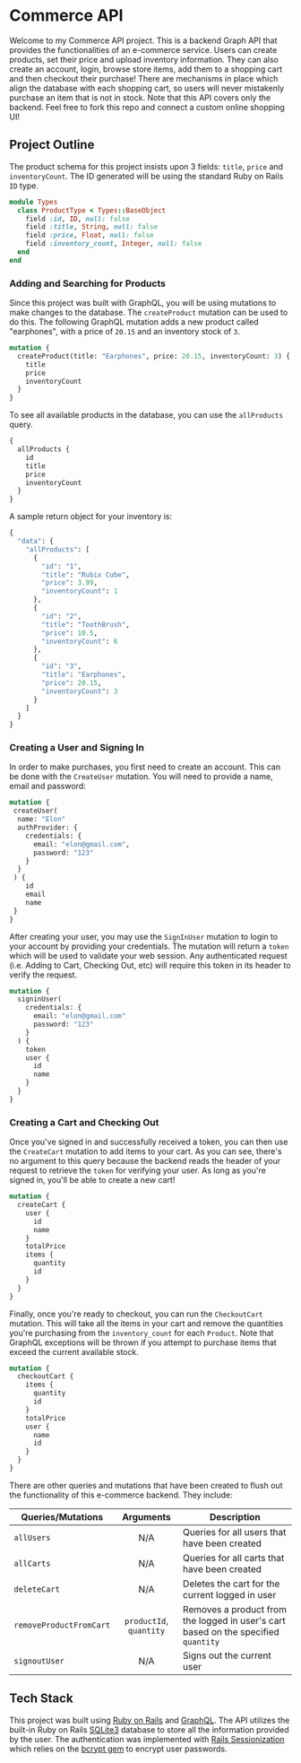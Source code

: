 # Commerce API

Welcome to my Commerce API project. This is a backend Graph API that provides the functionalities of an e-commerce service. Users can create products, set their price and upload inventory information. They can also create an account, login, browse store items, add them to a shopping cart and then checkout their purchase! There are mechanisms in place which align the database with each shopping cart, so users will never mistakenly purchase an item that is not in stock. Note that this API covers only the backend. Feel free to fork this repo and connect a custom online shopping UI!

## Project Outline

The product schema for this project insists upon 3 fields: `title`, `price` and `inventoryCount`. The ID generated will be using the standard Ruby on Rails `ID` type. 

```Ruby
module Types
  class ProductType < Types::BaseObject
    field :id, ID, null: false
    field :title, String, null: false
    field :price, Float, null: false
    field :inventory_count, Integer, null: false
  end
end
```

### Adding and Searching for Products

Since this project was built with GraphQL, you will be using mutations to make changes to the database. The `createProduct` mutation can be used to do this. The following GraphQL mutation adds a new product called "earphones", with a price of `20.15` and an inventory stock of `3`. 

```GraphQL
mutation {
  createProduct(title: "Earphones", price: 20.15, inventoryCount: 3) {
    title
    price
    inventoryCount
  }
}
```

To see all available products in the database, you can use the `allProducts` query.

```GraphQL
{
  allProducts {
    id
    title
    price
    inventoryCount
  }
}
```

A sample return object for your inventory is:

```GraphQL
{
  "data": {
    "allProducts": [
      {
        "id": "1",
        "title": "Rubix Cube",
        "price": 3.99,
        "inventoryCount": 1
      },
      {
        "id": "2",
        "title": "ToothBrush",
        "price": 10.5,
        "inventoryCount": 6
      },
      {
        "id": "3",
        "title": "Earphones",
        "price": 20.15,
        "inventoryCount": 3
      }
    ]
  }
}
```

### Creating a User and Signing In

In order to make purchases, you first need to create an account. This can be done with the `CreateUser` mutation. You will need to provide a name, email and password:

```GraphQL
mutation {
 createUser(
  name: "Elon"
  authProvider: {
    credentials: {
      email: "elon@gmail.com",
      password: "123"
    }
  }
 ) {
    id
    email
    name
 }
}
```

After creating your user, you may use the `SignInUser` mutation to login to your account by providing your credentials. The mutation will return a `token` which will be used to validate your web session. Any authenticated request (i.e. Adding to Cart, Checking Out, etc) will require this token in its header to verify the request.

```GraphQL
mutation {
  signinUser(
    credentials: {
      email: "elon@gmail.com"
      password: "123"
    }
  ) {
    token
    user {
      id
      name
    }
  }
}
```

### Creating a Cart and Checking Out

Once you've signed in and successfully received a token, you can then use the `CreateCart` mutation to add items to your cart. As you can see, there's no argument to this query because the backend reads the header of your request to retrieve the `token` for verifying your user. As long as you're signed in, you'll be able to create a new cart!

```GraphQL
mutation {
  createCart {
    user {
      id
      name
    }
    totalPrice
    items {
      quantity
      id
    }
  }
}
```

Finally, once you're ready to checkout, you can run the `CheckoutCart` mutation. This will take all the items in your cart and remove the quantities you're purchasing from the `inventory_count` for each `Product`. Note that GraphQL exceptions will be thrown if you attempt to purchase items that exceed the current available stock. 

```GraphQL
mutation {
  checkoutCart {
    items {
      quantity
      id
    }
    totalPrice
    user {
      name
      id
    }
  }
}
```

There are other queries and mutations that have been created to flush out the functionality of this e-commerce backend. They include:

| Queries/Mutations | Arguments | Description |
| ------------------| :-------: | ------------|
| `allUsers`        | N/A       | Queries for all users that have been created |
| `allCarts`        | N/A       | Queries for all carts that have been created |
| `deleteCart`      | N/A       | Deletes the cart for the current logged in user |
| `removeProductFromCart` | `productId`, `quantity` | Removes a product from the logged in user's cart based on the specified `quantity` |
| `signoutUser`     | N/A       | Signs out the current user | 


## Tech Stack

This project was built using [Ruby on Rails](https://rubyonrails.org/) and [GraphQL](https://graphql.org/). The API utilizes the built-in Ruby on Rails [SQLite3](https://www.sqlite.org/index.html) database to store all the information provided by the user. The authentication was implemented with [Rails Sessionization](https://guides.rubyonrails.org/security.html#what-are-sessions-questionmark) which relies on the [bcrypt gem](https://github.com/bcrypt-ruby/bcrypt-ruby) to encrypt user passwords.
